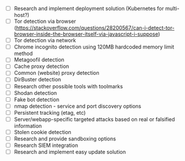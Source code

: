 - [ ] Research and implement deployment solution (Kubernetes for multi-host?)
- [ ] Tor detection via browser (https://stackoverflow.com/questions/28200567/can-i-detect-tor-browser-inside-the-browser-itself-via-javascript-i-suppose)
- [ ] Tor detection via network
- [ ] Chrome incognito detection using 120MB hardcoded memory limit method
- [ ] Metagoofil detection
- [ ] Cache proxy detection
- [ ] Common (website) proxy detection
- [ ] DirBuster detection
- [ ] Research other possible tools with toolmarks
- [ ] Shodan detection
- [ ] Fake bot detection
- [ ] nmap detection - service and port discovery options
- [ ] Persistent tracking (etag, etc)
- [ ] Server/webapp-specific targeted attacks based on real or falsified information
- [ ] Stolen cookie detection
- [ ] Research and provide sandboxing options
- [ ] Research SIEM integration
- [ ] Research and implement easy update solution
